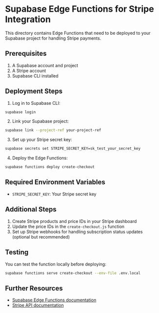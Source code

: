 
# Supabase Edge Functions for Stripe Integration

This directory contains Edge Functions that need to be deployed to your Supabase project for handling Stripe payments.

## Prerequisites

1. A Supabase account and project
2. A Stripe account
3. Supabase CLI installed

## Deployment Steps

1. Log in to Supabase CLI:
```bash
supabase login
```

2. Link your Supabase project:
```bash
supabase link --project-ref your-project-ref
```

3. Set up your Stripe secret key:
```bash
supabase secrets set STRIPE_SECRET_KEY=sk_test_your_secret_key
```

4. Deploy the Edge Functions:
```bash
supabase functions deploy create-checkout
```

## Required Environment Variables

- `STRIPE_SECRET_KEY`: Your Stripe secret key

## Additional Steps

1. Create Stripe products and price IDs in your Stripe dashboard
2. Update the price IDs in the `create-checkout.js` function
3. Set up Stripe webhooks for handling subscription status updates (optional but recommended)

## Testing

You can test the function locally before deploying:
```bash
supabase functions serve create-checkout --env-file .env.local
```

## Further Resources

- [Supabase Edge Functions documentation](https://supabase.io/docs/guides/functions)
- [Stripe API documentation](https://stripe.com/docs/api)
